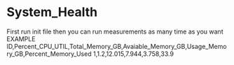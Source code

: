 # System_Health
First run init file 
then you can run measurements as many time as you want
EXAMPLE
ID,Percent_CPU_UTIL,Total_Memory_GB,Avaiable_Memory_GB,Usage_Memory_GB,Percent_Memory_Used
1,1.2,12.015,7.944,3.758,33.9
